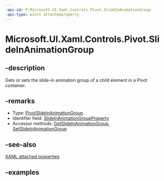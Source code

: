 ```yaml
---
-api-id: P:Microsoft.UI.Xaml.Controls.Pivot.SlideInAnimationGroup
-api-type: winrt attachedproperty
---
```


# Microsoft.UI.Xaml.Controls.Pivot.SlideInAnimationGroup

<!--
see GetSlideInAnimationGroup, and SetSlideInAnimationGroup
-->


## -description

Gets or sets the slide-in animation group of a child element in a Pivot container.

## -remarks

- Type: [PivotSlideInAnimationGroup](pivotslideinanimationgroup.md)
- Identifier field: [SlideInAnimationGroupProperty](/uwp/api/windows.ui.xaml.controls.pivot.slideinanimationgroupproperty)
- Accessor methods: [GetSlideInAnimationGroup](/uwp/api/windows.ui.xaml.controls.pivot.getslideinanimationgroup), [SetSlideInAnimationGroup](/uwp/api/windows.ui.xaml.controls.pivot.setslideinanimationgroup)

## -see-also

[XAML attached properties](/windows/uwp/xaml-platform/attached-properties-overview)

## -examples


